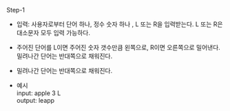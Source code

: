 Step-1
*   입력: 사용자로부터 단어 하나, 정수 숫자 하나 , L 또는 R을 입력받는다. 
L 또는 R은 대소문자 모두 입력 가능하다.

*   주어진 단어를 L이면 주어진 숫자 갯수만큼 왼쪽으로, R이면 오른쪽으로 밀어낸다.
밀려나간 단어는 반대쪽으로 채워진다.

* 밀려나간 단어는 반대쪽으로 채워진다.

* 예시    
   input: apple 3 L   
   output: leapp